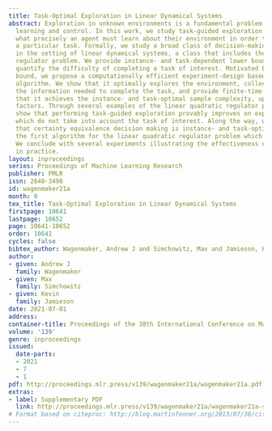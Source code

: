 ```yaml
---
title: Task-Optimal Exploration in Linear Dynamical Systems
abstract: Exploration in unknown environments is a fundamental problem in reinforcement
  learning and control. In this work, we study task-guided exploration and determine
  what precisely an agent must learn about their environment in order to complete
  a particular task. Formally, we study a broad class of decision-making problems
  in the setting of linear dynamical systems, a class that includes the linear quadratic
  regulator problem. We provide instance- and task-dependent lower bounds which explicitly
  quantify the difficulty of completing a task of interest. Motivated by our lower
  bound, we propose a computationally efficient experiment-design based exploration
  algorithm. We show that it optimally explores the environment, collecting precisely
  the information needed to complete the task, and provide finite-time bounds guaranteeing
  that it achieves the instance- and task-optimal sample complexity, up to constant
  factors. Through several examples of the linear quadratic regulator problem, we
  show that performing task-guided exploration provably improves on exploration schemes
  which do not take into account the task of interest. Along the way, we establish
  that certainty equivalence decision making is instance- and task-optimal, and obtain
  the first algorithm for the linear quadratic regulator problem which is instance-optimal.
  We conclude with several experiments illustrating the effectiveness of our approach
  in practice.
layout: inproceedings
series: Proceedings of Machine Learning Research
publisher: PMLR
issn: 2640-3498
id: wagenmaker21a
month: 0
tex_title: Task-Optimal Exploration in Linear Dynamical Systems
firstpage: 10641
lastpage: 10652
page: 10641-10652
order: 10641
cycles: false
bibtex_author: Wagenmaker, Andrew J and Simchowitz, Max and Jamieson, Kevin
author:
- given: Andrew J
  family: Wagenmaker
- given: Max
  family: Simchowitz
- given: Kevin
  family: Jamieson
date: 2021-07-01
address:
container-title: Proceedings of the 38th International Conference on Machine Learning
volume: '139'
genre: inproceedings
issued:
  date-parts:
  - 2021
  - 7
  - 1
pdf: http://proceedings.mlr.press/v139/wagenmaker21a/wagenmaker21a.pdf
extras:
- label: Supplementary PDF
  link: http://proceedings.mlr.press/v139/wagenmaker21a/wagenmaker21a-supp.pdf
# Format based on citeproc: http://blog.martinfenner.org/2013/07/30/citeproc-yaml-for-bibliographies/
---
```

